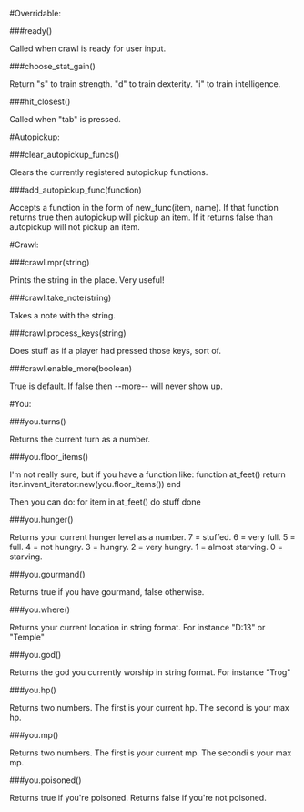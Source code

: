 #Overridable:

###ready()

Called when crawl is ready for user input.

###choose_stat_gain()

Return "s" to train strength. "d" to train dexterity. "i" to train intelligence.

###hit_closest()

Called when "tab" is pressed.

#Autopickup:

###clear_autopickup_funcs()

Clears the currently registered autopickup functions.

###add_autopickup_func(function)

Accepts a function in the form of new_func(item, name). If that function returns true then autopickup will pickup an item. If it returns false than autopickup will not pickup an item.

#Crawl:

###crawl.mpr(string)

Prints the string in the place. Very useful!

###crawl.take_note(string)

Takes a note with the string.

###crawl.process_keys(string)

Does stuff as if a player had pressed those keys, sort of.

###crawl.enable_more(boolean)

True is default. If false then --more-- will never show up.

#You:

###you.turns()

Returns the current turn as a number.

###you.floor_items()

I'm not really sure, but if you have a function like: function at_feet() return iter.invent_iterator:new(you.floor_items()) end

Then you can do: for item in at_feet() do stuff done

###you.hunger()

Returns your current hunger level as a number. 7 = stuffed. 6 = very full. 5 = full. 4 = not hungry. 3 = hungry. 2 = very hungry. 1 = almost starving. 0 = starving.

###you.gourmand()

Returns true if you have gourmand, false otherwise.

###you.where()

Returns your current location in string format. For instance "D:13" or "Temple"

###you.god()

Returns the god you currently worship in string format. For instance "Trog"

###you.hp()

Returns two numbers. The first is your current hp. The second is your max hp.

###you.mp()

Returns two numbers. The first is your current mp. The secondi s your max mp.

###you.poisoned()

Returns true if you're poisoned. Returns false if you're not poisoned.

